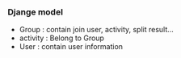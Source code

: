 ### Djange model 
- Group : contain join user, activity, split result...
- activity : Belong to Group
- User : contain user information  

